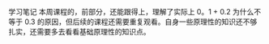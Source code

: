 学习笔记
本周课程的，前部分，还能跟得上，理解了实际上 0。1 + 0.2 为什么不等于 0.3 的原因，但后续的课程还需要重复观看。自身一些原理性的知识还不够扎实，还需要多去看看基础原理性的知识点。